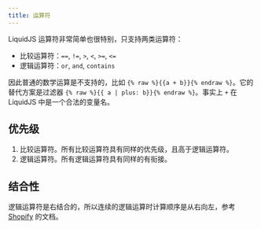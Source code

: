 ```yaml
---
title: 运算符
---
```


LiquidJS 运算符非常简单也很特别，只支持两类运算符：

* 比较运算符：`==`, `!=`, `>`, `<`, `>=`, `<=`
* 逻辑运算符：`or`, `and`, `contains`

因此普通的数学运算是不支持的，比如 `{% raw %}{{a + b}}{% endraw %}`。它的替代方案是过滤器 `{% raw %}{{ a | plus: b}}{% endraw %}`。事实上 `+` 在 LiquidJS 中是一个合法的变量名。

## 优先级

1. 比较运算符。所有比较运算符具有同样的优先级，且高于逻辑运算符。
2. 逻辑运算符。所有逻辑运算符具有同样的有衔接。

## 结合性

逻辑运算符是右结合的，所以连续的逻辑运算时计算顺序是从右向左，参考 [Shopify][operator-order] 的文档。

[operator-order]: https://help.shopify.com/en/themes/liquid/basics/operators#order-of-operations
